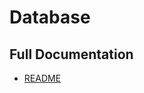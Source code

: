 # Database

## Full Documentation

* [README](https://github.com/jtomaspm/SimplifiedCrafter/blob/main/README.md)
